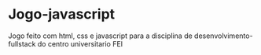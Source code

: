 # Jogo-javascript
Jogo feito com html, css e javascript para a disciplina de desenvolvimento-fullstack do centro universitario FEI

